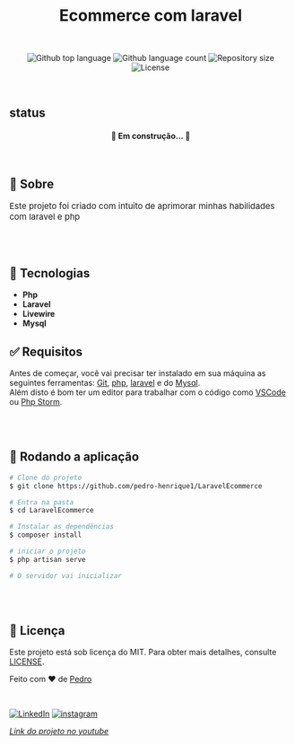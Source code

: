 <h1 align="center">Ecommerce com laravel</h1>
<br>
<p align="center">
  <img alt="Github top language" src="https://img.shields.io/github/languages/top/pedro-henrique1/LaravelEcommerce?color=56BEB8">

  <img alt="Github language count" src="https://img.shields.io/github/languages/count/pedro-henrique1/LaravelEcommerce?color=56BEB8">

  <img alt="Repository size" src="https://img.shields.io/github/repo-size/pedro-henrique1/LaravelEcommerce?color=56BEB8">

  <img alt="License" src="https://img.shields.io/github/license/pedro-henrique1/LaravelEcommerce?color=56BEB8">
</p>
<br>

## status

<h4 align="center"> 
<!-- Finalizado 🚀  || Ecommerce 🚀  -->
	🚧  Em  construção...  🚧
</h4>

<br>
 
## :dart: Sobre

<p style="font-size:15px">Este projeto foi criado com intuito de aprimorar minhas habilidades com laravel e php</p>
<br>
<br>

## :rocket: Tecnologias

- **Php**
- **Laravel**
- **Livewire**
- **Mysql**
  <br>

## :white_check_mark: Requisitos

Antes de começar, você vai precisar ter instalado em sua máquina as seguintes ferramentas:
[Git](https://git-scm.com), [php](https://www.php.net/), [laravel](https://laravel.com/docs/8.x) e do [Mysql](https://www.mysql.com/). <br>
Além disto é bom ter um editor para trabalhar com o código como [VSCode](https://code.visualstudio.com/) ou
[Php Storm](https://www.jetbrains.com/phpstorm/).

<br>
<br>

## :checkered_flag: Rodando a aplicação

```bash
# Clone do projeto
$ git clone https://github.com/pedro-henrique1/LaravelEcommerce

# Entra na pasta
$ cd LaravelEcommerce

# Instalar as dependências
$ composer install

# iniciar o projeto
$ php artisan serve

# O servidor vai inicializar
```

<br>
<br>

## :memo: Licença

Este projeto está sob licença do MIT. Para obter mais detalhes, consulte [LICENSE](LICENSE.md).

Feito com ❤️ de <a href="https://github.com/pedro-henrique1" target="_blank">Pedro</a>

&#xa0;

[![LinkedIn](https://img.shields.io/badge/-LINKEDIN-0077B5?style=for-the-badge&logo=linkedin&logoColor=white)](https://www.linkedin.com/in/pedro-henrique-silva-rodrigues-0544ab199/) [![instagram](https://img.shields.io/badge/instagram-%23E4405F.svg?&style=for-the-badge&logo=instagram&logoColor=white)](https://www.instagram.com/pedro_henrique_dev/)

_[Link do projeto no youtube](https://www.youtube.com/playlist?list=PLz_YkiqIHesvPtvLl2Wz5FtuW44dBt199)_
